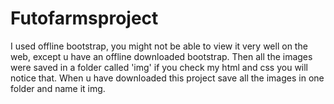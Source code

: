 # Futofarmsproject
I used offline bootstrap, you might not be able to view it very well on the web, except u have an offline downloaded bootstrap. Then all the images were saved in a folder called 'img' if you check my html and css you will notice that. When u have downloaded this project save all the images in one folder and name it img. 
